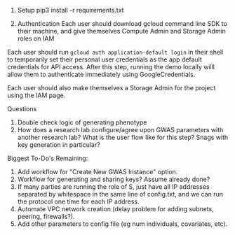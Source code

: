 1. Setup
pip3 install -r requirements.txt

2. Authentication
Each user should download gcloud command line SDK to their machine, and give themselves Compute Admin and Storage Admin roles on IAM

Each user should run `gcloud auth application-default login` in their shell to temporarily set their personal user credentials as the app default credentials for API access. After this step, running the demo locally willl allow them to authenticate immediately using GoogleCredentials.

Each user should also make themselves a Storage Admin for the project using the IAM page.


Questions
1) Double check logic of generating phenotype
2) How does a research lab configure/agree upon GWAS parameters with another research lab? What is the user flow like for this step? Snags with key generation in particular?

Biggest To-Do's Remaining:
1) Add workflow for "Create New GWAS Instance" option.
2) Workflow for generating and sharing keys? Assume already done?
3) If many parties are running the role of S, just have all IP addresses separated by whitespace in the same line of config.txt, and we can run the protocol one time for each IP address.
4) Automate VPC network creation (delay problem for adding subnets, peering, firewalls?).
5) Add other parameters to config file (eg num individuals, covariates, etc).